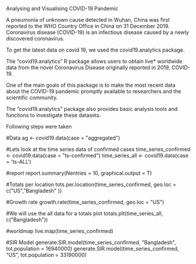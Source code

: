 Analysing and Visualising COVID-19 Pandemic 

A pneumonia of unknown cause detected in Wuhan, China was first reported to the WHO Country Office in China on 31 December 2019. Coronavirus disease (COVID-19) is an infectious disease caused by a newly discovered coronavirus.

To get the latest data on covid 19, we used the covid19.analytics package.

The “covid19.analytics” R package allows users to obtain live* worldwide data from the novel Coronavirus Disease originally reported in 2019, COVID-19.

One of the main goals of this package is to make the most recent data about the COVID-19 pandemic promptly available to researchers and the scientific community.

The “covid19.analytics” package also provides basic analysis tools and functions to investigate these datasets.

Following steps were taken

#Data
ag <- covid19.data(case = "aggregated")

#Lets look at the time series data of confirmed cases
time_series_confirmed <- covid19.data(case = "ts-confirmed")
time_series_all <- covid19.data(case = 'ts-ALL')

#report
report.summary(Nentries = 10,
               graphical.output = T)

#Totals per location
tots.per.location(time_series_confirmed, geo.loc = c("US","Bangladesh" ))

#Growth rate
growth.rate(time_series_confirmed, geo.loc = "US")

#We will use the all data for a totals plot
totals.plt(time_series_all, c("Bangladesh"))

#worldmap
live.map(time_series_confirmed)

#SIR Model
generate.SIR.model(time_series_confirmed, "Bangladesh", tot.population = 16940000)
generate.SIR.model(time_series_confirmed, "US", tot.population = 33190000)
